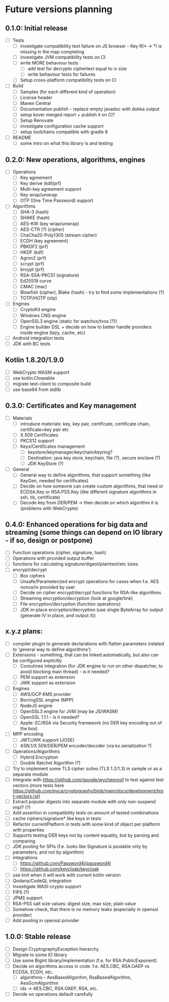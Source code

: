# Future versions planning

## 0.1.0: Initial release

* [ ] Tests
    * [ ] investigate compatibility test failure on JS browser - Key R(* -> *) is missing in the map completing
    * [ ] investigate JVM compatibility tests on CI
    * [ ] write MORE behaviour tests
        * [ ] add test for decrypto ciphertext equal to iv size
        * [ ] write behaviour tests for failures
    * [ ] Setup cross-platform compatibility tests on CI
* [ ] Build
    * [ ] Samples (for each different kind of operation)
    * [ ] License header
    * [ ] Maven Central
    * [ ] Documentation publish - replace empty javadoc with dokka output
    * [ ] setup kover merged report + publish it on CI?
    * [ ] Setup Renovate
    * [ ] investigate configuration cache support
    * [ ] setup toolchains compatible with gradle 8
* [ ] README
    * [ ] some intro on what this library is and testing

## 0.2.0: New operations, algorithms, engines

* [ ] Operations
    * [ ] Key agreement
    * [ ] Key derive (kdf/prf)
    * [ ] Multi-key agreement support
    * [ ] Key wrap/unwrap
    * [ ] OTP (One Time Password) support
* [ ] Algorithms
    * [ ] SHA-3 (hash)
    * [ ] SHAKE (hash)
    * [ ] AES-KW (key wrap/unwrap)
    * [ ] AES-CTR (?) (cipher)
    * [ ] ChaCha20-Poly1305 (stream cipher)
    * [ ] ECDH (key agreement)
    * [ ] PBKDF2 (prf)
    * [ ] HKDF (kdf)
    * [ ] Agron2 (prf)
    * [ ] scrypt (prf)
    * [ ] brcypt (prf)
    * [ ] RSA-SSA-PKCS1 (signature)
    * [ ] Ed25519 curve
    * [ ] CMAC (mac)
    * [ ] Blowfish (cipher), Blake (hash) - try to find some implementations (?)
    * [ ] TOTP/HOTP (otp)
* [ ] Engines
    * [ ] CryptoKit engine
    * [ ] Windows CNG engine
    * [ ] OpenSSL3 engine (static for watchos/tvos (?))
    * [ ] Engine builder DSL + decide on how to better handle providers inside engine (lazy, cache, etc)
* [ ] Android integration tests
* [ ] JDK with BC tests

## Kotlin 1.8.20/1.9.0

* [ ] WebCrypto WASM support
* [ ] use kotlin.Closeable
* [ ] migrate test-client to composite build
* [ ] use base64 from stdlib

## 0.3.0: Certificates and Key management

* [ ] Materials
    * [ ] introduce materials: key, key pair, certificate, certificate chain, certificate+key pair etc
    * [ ] X.509 Certificates
    * [ ] PKCS12 support
    * [ ] Keys/Certificates management
        * [ ] keystore/keymanager/keychain/keyring?
        * [ ] Destination: java key store, keychain, file (?), secure enclave (?)
        * [ ] JDK KeyStore (?)
* [ ] General
    * [ ] General way to define algorithms, that support something (like KeyGen, needed for certificates)
    * [ ] Decide on how someone can create custom algorithms, that need or ECDSA.Key or RSA.PSS.Key
      (like different signature algorithms in ssh, tls, certificate)
    * [ ] Decode key from DER/PEM -> then decide on which algorithm it is (problems with WebCrypto)

## 0.4.0: Enhanced operations for big data and streaming (some things can depend on IO library - if so, design or postpone)

* [ ] Function operations (cipher, signature, hash)
* [ ] Operations with provided output buffer
* [ ] functions for calculating signature/digest/plaintext/etc sizes
* [ ] encrypt/decrypt
    * [ ] Box ciphers
    * [ ] Unsafe/Parameterized encrypt operations for cases when f.e. AES nonce/iv provided by user
    * [ ] Decide on cipher encrypt/decrypt functions for RSA-like algorithms
    * [ ] Streaming encryption/decryption (look at google/tink)
    * [ ] File encryption/decryption (function operations)
    * [ ] JDK in-place encryption/decryption (use single ByteArray for output (generate IV in place, and output it))

## x.y.z plans:

* [ ] compiler plugin to generate declarations with flatten parameters (related to 'general way to define algorithms')
* [ ] Extensions - something, that can be linked automatically, but also can be configured explicitly
    * [ ] Coroutines integration (for JDK engine to run on other dispatcher, to avoid blocking main thread) - is it needed?
    * [ ] PEM support as extension
    * [ ] JWK support as extension
* [ ] Engines
    * [ ] AWS/GCP KMS provider
    * [ ] BorringSSL engine (MPP)
    * [ ] NodeJS engine
    * [ ] OpenSSL3 engine for JVM (may be JS/WASM)
    * [ ] OpenSSL 1.1.1 - is it needed?
    * [ ] Apple: EC/RSA via Security framework (no DER key encoding out of the box)
* [ ] MPP encoding
    * [ ] JWT/JWK support (JOSE)
    * [ ] ASN.1/X.509/DER/PEM encoder/decoder (via kx.serialization ?)
* [ ] Operations/Algorithms
    * [ ] Hybrid Encryption
    * [ ] Double Ratchet Algorithm (?)
* [ ] Try to implement some TLS cipher suites (TLS 1.2/1.3) in sample or as a separate module
* [ ] Integrate with https://github.com/google/wycheproof to test against test vectors (more tests
  here https://github.com/pyca/cryptography/blob/main/docs/development/test-vectors.rst)
* [ ] Extract popular digests into separate module with only non-suspend impl? (?)
* [ ] Add assertion in compatibility tests on amount of tested combinations
* [ ] cache ciphers/signature* like keys in tests
* [ ] Refactor currentPlatform in tests with some kind of object per platform with properties
* [ ] Supports testing DER keys not by content equality, but by parsing and comparing
* [ ] JDK pooling for SPIs (f.e. looks like Signature is poolable only by parameters, and not by algorithm)
* [ ] integrations
    * [ ] https://github.com/Password4j/password4j
    * [ ] https://github.com/keycloak/keycloak
* [ ] use knit when it will work with current kotlin version
* [ ] Qodana/CodeQL integration
* [ ] Investigate WASI-crypto support
* [ ] FIPS (?)
* [ ] JPMS support
* [ ] RSA-PSS salt size values: digest size, max size, plain value
* [ ] Somehow check, that there is no memory leaks (especially in openssl provider)
* [ ] Add pooling in openssl provider

## 1.0.0: Stable release

* [ ] Design CryptographyException hierarchy
* [ ] Migrate to some IO library
* [ ] Use some BigInt library/implementation (f.e. for RSA.PublicExponent)
* [ ] Decide on algorithms access in code. f.e. AES.CBC, RSA.OAEP vs ECDSA, ECDH, etc.
    * [ ] algorithms - AesBasedAlgorihm, RsaBasedAlgorithm, AesGcmAlgorithm
    * [ ] ids -> AES.CBC, RSA.OAEP, RSA, etc.
* [ ] Decide on operations default carefully
